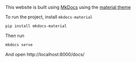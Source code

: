 This website is built using [MkDocs](https://www.mkdocs.org) using the [material theme](https://squidfunk.github.io/mkdocs-material/)

To run the project, install `mkdocs-material`

```bash
pip install mkdocs-material
```

Then run 

```bash
mkdocs serve
```

And open http://localhost:8000/docs/